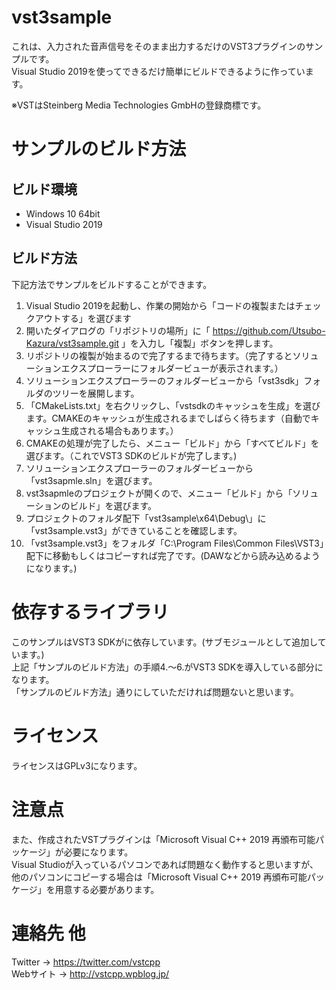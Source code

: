 # vst3sample
これは、入力された音声信号をそのまま出力するだけのVST3プラグインのサンプルです。  
Visual Studio 2019を使ってできるだけ簡単にビルドできるように作っています。

※VSTはSteinberg Media Technologies GmbHの登録商標です。

# サンプルのビルド方法
## ビルド環境
- Windows 10 64bit
- Visual Studio 2019

## ビルド方法
下記方法でサンプルをビルドすることができます。
1. Visual Studio 2019を起動し、作業の開始から「コードの複製またはチェックアウトする」を選びます
2. 開いたダイアログの「リポジトリの場所」に「 https://github.com/Utsubo-Kazura/vst3sample.git 」を入力し「複製」ボタンを押します。
3. リポジトリの複製が始まるので完了するまで待ちます。（完了するとソリューションエクスプローラーにフォルダービューが表示されます。）
4. ソリューションエクスプローラーのフォルダービューから「vst3sdk」フォルダのツリーを展開します。
5. 「CMakeLists.txt」を右クリックし、「vstsdkのキャッシュを生成」を選びます。CMAKEのキャッシュが生成されるまでしばらく待ちます（自動でキャッシュ生成される場合もあります。）
6. CMAKEの処理が完了したら、メニュー「ビルド」から「すべてビルド」を選びます。（これでVST3 SDKのビルドが完了します。)
7. ソリューションエクスプローラーのフォルダービューから「vst3sapmle.sln」を選びます。
8. vst3sapmleのプロジェクトが開くので、メニュー「ビルド」から「ソリューションのビルド」を選びます。
9. プロジェクトのフォルダ配下「vst3sample\x64\Debug\」に「vst3sample.vst3」ができていることを確認します。
10. 「vst3sample.vst3」をフォルダ「C:\Program Files\Common Files\VST3」配下に移動もしくはコピーすれば完了です。(DAWなどから読み込めるようになります。)

# 依存するライブラリ
このサンプルはVST3 SDKがに依存しています。(サブモジュールとして追加しています。)  
上記「サンプルのビルド方法」の手順4.～6.がVST3 SDKを導入している部分になります。  
「サンプルのビルド方法」通りにしていただければ問題ないと思います。

# ライセンス
ライセンスはGPLv3になります。

# 注意点
また、作成されたVSTプラグインは「Microsoft Visual C++ 2019 再頒布可能パッケージ」が必要になります。  
Visual Studioが入っているパソコンであれば問題なく動作すると思いますが、他のパソコンにコピーする場合は「Microsoft Visual C++ 2019 再頒布可能パッケージ」を用意する必要があります。

# 連絡先 他
Twitter → https://twitter.com/vstcpp  
Webサイト → http://vstcpp.wpblog.jp/
